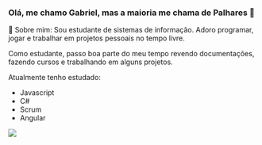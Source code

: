 ### Olá, me chamo Gabriel, mas a maioria me chama de **Palhares** 👋

💬 Sobre mim:
Sou estudante de sistemas de informação. Adoro programar, jogar e trabalhar em projetos pessoais no tempo livre.

Como estudante, passo boa parte do meu tempo revendo documentações, fazendo cursos e trabalhando em alguns projetos.


Atualmente tenho estudado:
- Javascript
- C#
- Scrum
- Angular

<a href="https://www.linkedin.com/in/gabriel-pizzani-palhares" /><img src="https://img.shields.io/badge/LinkedIn-0077B5?style=for-the-badge&logo=linkedin&logoColor=white" /></a>
